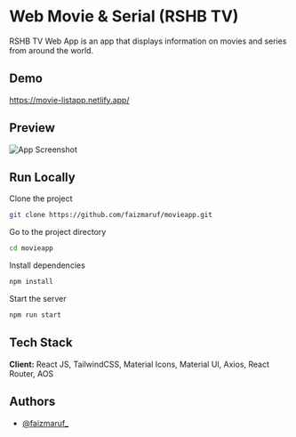 # Web Movie & Serial (RSHB TV)

RSHB TV Web App is an app that displays information on movies and series from around the world.

## Demo

https://movie-listapp.netlify.app/

## Preview

![App Screenshot](https://res.cloudinary.com/dlmpgu7kw/image/upload/v1678063793/screenshot_lxp3fe.png)

## Run Locally

Clone the project

```bash
git clone https://github.com/faizmaruf/movieapp.git
```

Go to the project directory

```bash
cd movieapp
```

Install dependencies

```bash
npm install
```

Start the server

```bash
npm run start
```

## Tech Stack

**Client:** React JS, TailwindCSS, Material Icons, Material UI, Axios, React Router, AOS

## Authors

- [@faizmaruf\_](https://www.instagram.com/faizmaruf_/)
